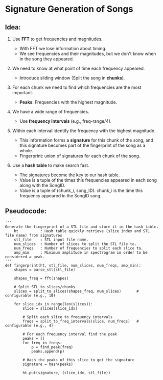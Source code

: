 # Signature Generation of Songs

## Idea:

1. Use **FFT** to get frequencies and magnitudes.
    * With FFT we lose information about timing.
    * We see frequencies and their magnitudes, but we don't know when in the song they appeared.
    
1. We need to know at what point of time each frequency appeared.
    * Introduce sliding window (Split the song in **chunks**).

1. For each chunk we need to find which frequencies are the most important.
    * **Peaks**: Frequencies with the highest magnitude.

1. We have a wide range of frequencies.
    * Use **frequency intervals** (e.g., freq-range/4).
    
1. Within each interval identify the frequency with the highest magnitude.
    * This information forms a **signature** for this chunk of the song, and this signature becomes part of the fingerprint of the song as a whole.
    * Fingerprint: union of signatures for each chunk of the song. 

1. Use a **hash table** to make search fast.
    * The signatures become the key to our hash table.
    * Value is a tuple of the times this frequencies appeared in each song along with the SongID.
    * Value is a tuple of (chunk_i, song_ID). chunk_i is the time this frequency appeared in the SongID song.

    
## Pseudocode:

```
'''
Generate the fingerprint of a STL file and store it in the hash table.
    ht          : Hash table quickly retrieve (slice index and STL file name) from signatures  
    stl_file    : STL input file name.
    num_slices  : Number of slices to split the STL file to.
    num_freqs   : Number of frequencies to split each slice to.
    amp_min     : Minimum amplitude in spectrogram in order to be considered a peak.
'''
def fingerprint(ht, stl_file, num_slices, num_freqs, amp_min):
    shapes = parse_stl(stl_file)
    
    shapes_freq = fft(shapes)

    # Split STL to slices/chunks
    slices = split_to_slices(shapes_freq, num_slices)       # configurable (e.g., 10)
    
    for slice_idx in range(len(slices)):
        slice = slices[slice_idx]
         
        # Split each slice to frequency intervals
        freqs = split_to_freq_intervals(slice, num_freqs)   # configurable (e.g., 4)
        
        # For each frequency interval find the peak
        peaks = []
        for freq in freqs:
            p = find_peak(freq)
            peaks.append(p)
        
        # Hash the peaks of this slice to get the signature
        signature = hash(peaks)
        
        ht.put(signature, (slice_idx, stl_file))
```



